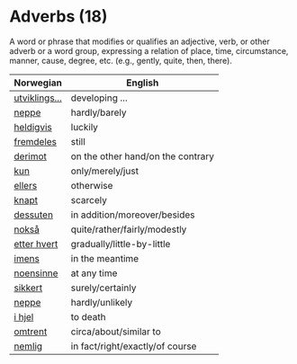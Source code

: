 # Adverbs (18)

A word or phrase that modifies or qualifies an adjective, verb, or other adverb or a word group, expressing a relation of place, time, circumstance, manner, cause, degree, etc. (e.g., gently, quite, then, there).

| Norwegian | English |
| --- | --- |
| [utviklings...](https://www.ordnett.no/search?language=no&phrase=utviklings...) | developing ... |
| [neppe](https://www.ordnett.no/search?language=no&phrase=neppe) | hardly/barely |
| [heldigvis](https://www.ordnett.no/search?language=no&phrase=heldigvis) | luckily |
| [fremdeles](https://www.ordnett.no/search?language=no&phrase=fremdeles) | still |
| [derimot](https://www.ordnett.no/search?language=no&phrase=derimot) | on the other hand/on the contrary |
| [kun](https://www.ordnett.no/search?language=no&phrase=kun) | only/merely/just |
| [ellers](https://www.ordnett.no/search?language=no&phrase=ellers) | otherwise |
| [knapt](https://www.ordnett.no/search?language=no&phrase=knapt) | scarcely |
| [dessuten](https://www.ordnett.no/search?language=no&phrase=dessuten) | in addition/moreover/besides |
| [nokså](https://www.ordnett.no/search?language=no&phrase=nokså) | quite/rather/fairly/modestly |
| [etter hvert](https://www.ordnett.no/search?language=no&phrase=etter%20hvert) | gradually/little-by-little |
| [imens](https://www.ordnett.no/search?language=no&phrase=imens) | in the meantime |
| [noensinne](https://www.ordnett.no/search?language=no&phrase=noensinne) | at any time |
| [sikkert](https://www.ordnett.no/search?language=no&phrase=sikkert) | surely/certainly |
| [neppe](https://www.ordnett.no/search?language=no&phrase=neppe) | hardly/unlikely |
| [i hjel](https://www.ordnett.no/search?language=no&phrase=i%20hjel) | to death |
| [omtrent](https://www.ordnett.no/search?language=no&phrase=omtrent) | circa/about/similar to |
| [nemlig](https://www.ordnett.no/search?language=no&phrase=nemlig) | in fact/right/exactly/of course |

